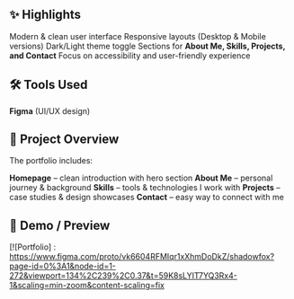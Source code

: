 ## ✨ Highlights

  Modern & clean user interface
  Responsive layouts (Desktop & Mobile versions)
  Dark/Light theme toggle
  Sections for **About Me, Skills, Projects, and Contact**
  Focus on accessibility and user-friendly experience

## 🛠️ Tools Used
   **Figma** (UI/UX design)

## 📂 Project Overview

 The portfolio includes:

 **Homepage** – clean introduction with hero section
 **About Me** – personal journey & background
 **Skills** – tools & technologies I work with
 **Projects** – case studies & design showcases
 **Contact** – easy way to connect with me

 ## 🎥 Demo / Preview

[![Portfolio] : https://www.figma.com/proto/vk6604RFMIqr1xXhmDoDkZ/shadowfox?page-id=0%3A1&node-id=1-272&viewport=134%2C239%2C0.37&t=59K8sLYIT7YQ3Rx4-1&scaling=min-zoom&content-scaling=fix
